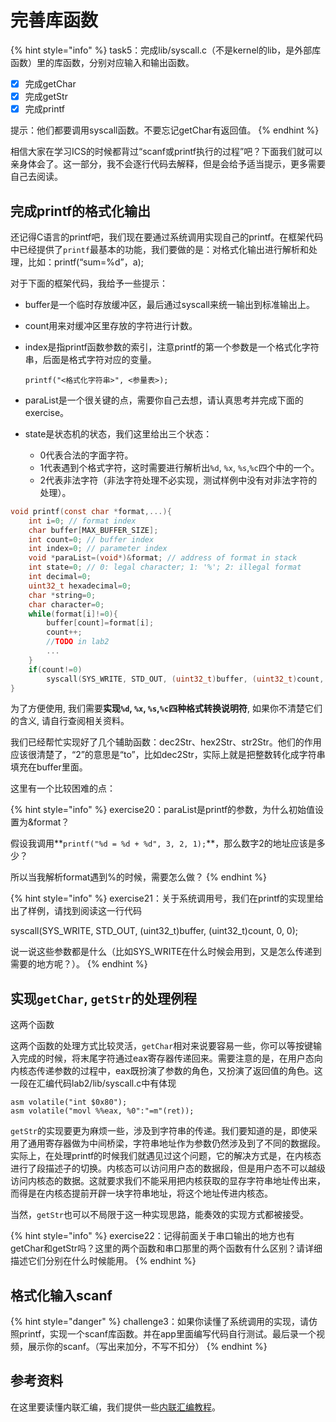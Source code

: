 # 完善库函数

{% hint style="info" %}
task5：完成lib/syscall.c（不是kernel的lib，是外部库函数）里的库函数，分别对应输入和输出函数。

* [x] 完成getChar
* [x] 完成getStr
* [x] 完成printf

提示：他们都要调用syscall函数。不要忘记getChar有返回值。
{% endhint %}

相信大家在学习ICS的时候都背过“scanf或printf执行的过程”吧？下面我们就可以亲身体会了。这一部分，我不会逐行代码去解释，但是会给予适当提示，更多需要自己去阅读。

## 完成printf的格式化输出

还记得C语言的printf吧，我们现在要通过系统调用实现自己的printf。在框架代码中已经提供了`printf`最基本的功能，我们要做的是：对格式化输出进行解析和处理，比如：printf(“sum=%d”，a);

对于下面的框架代码，我给予一些提示：

* buffer是一个临时存放缓冲区，最后通过syscall来统一输出到标准输出上。
* count用来对缓冲区里存放的字符进行计数。
*   index是指printf函数参数的索引，注意printf的第一个参数是一个格式化字符串，后面是格式字符对应的变量。

    ```
    printf("<格式化字符串>", <参量表>);
    ```
* paraList是一个很关键的点，需要你自己去想，请认真思考并完成下面的exercise。
* state是状态机的状态，我们这里给出三个状态：
  * 0代表合法的字面字符。
  * 1代表遇到个格式字符，这时需要进行解析出`%d`, `%x`, `%s`,`%c`四个中的一个。
  * 2代表非法字符（非法字符处理不必实现，测试样例中没有对非法字符的处理）。

```c
void printf(const char *format,...){
	int i=0; // format index
	char buffer[MAX_BUFFER_SIZE];
	int count=0; // buffer index
	int index=0; // parameter index
	void *paraList=(void*)&format; // address of format in stack
	int state=0; // 0: legal character; 1: '%'; 2: illegal format
	int decimal=0;
	uint32_t hexadecimal=0;
	char *string=0;
	char character=0;
	while(format[i]!=0){
		buffer[count]=format[i];
		count++;
		//TODO in lab2
		...
	}
	if(count!=0)
		syscall(SYS_WRITE, STD_OUT, (uint32_t)buffer, (uint32_t)count, 0, 0);
}
```

为了方便使用, 我们需要**实现`%d`, `%x`, `%s`,`%c`四种格式转换说明符**, 如果你不清楚它们的含义, 请自行查阅相关资料。

我们已经帮忙实现好了几个辅助函数：dec2Str、hex2Str、str2Str。他们的作用应该很清楚了，“2”的意思是“to”，比如dec2Str，实际上就是把整数转化成字符串填充在buffer里面。

这里有一个比较困难的点：

{% hint style="info" %}
exercise20：paraList是printf的参数，为什么初始值设置为\&format？

假设我调用**`printf("%d = %d + %d", 3, 2, 1);`**，那么数字2的地址应该是多少？

所以当我解析format遇到%的时候，需要怎么做？
{% endhint %}

{% hint style="info" %}
exercise21：关于系统调用号，我们在printf的实现里给出了样例，请找到阅读这一行代码

syscall(SYS\_WRITE, STD\_OUT, (uint32\_t)buffer, (uint32\_t)count, 0, 0);

说一说这些参数都是什么（比如SYS\_WRITE在什么时候会用到，又是怎么传递到需要的地方呢？）。
{% endhint %}

## 实现`getChar`, `getStr`的处理例程 <a href="#44-e5-ae-9e-e7-8e-b0getchar-getstr-e7-9a-84-e5-a4-84-e7-90-86-e4-be-8b-e7-a8-8b" id="44-e5-ae-9e-e7-8e-b0getchar-getstr-e7-9a-84-e5-a4-84-e7-90-86-e4-be-8b-e7-a8-8b"></a>

这两个函数

这两个函数的处理方式比较灵活，`getChar`相对来说要容易一些，你可以等按键输入完成的时候，将末尾字符通过eax寄存器传递回来。需要注意的是，在用户态向内核态传递参数的过程中，eax既扮演了参数的角色，又扮演了返回值的角色。这一段在汇编代码lab2/lib/syscall.c中有体现

```
asm volatile("int $0x80");
asm volatile("movl %%eax, %0":"=m"(ret));
```

`getStr`的实现要更为麻烦一些，涉及到字符串的传递。我们要知道的是，即使采用了通用寄存器做为中间桥梁，字符串地址作为参数仍然涉及到了不同的数据段。实际上，在处理printf的时候我们就遇见过这个问题，它的解决方式是，在内核态进行了段描述子的切换。内核态可以访问用户态的数据段，但是用户态不可以越级访问内核态的数据。这就要求我们不能采用把内核获取的显存字符串地址传出来，而得是在内核态提前开辟一块字符串地址，将这个地址传进内核态。

当然，`getStr`也可以不局限于这一种实现思路，能奏效的实现方式都被接受。

{% hint style="info" %}
exercise22：记得前面关于串口输出的地方也有getChar和getStr吗？这里的两个函数和串口那里的两个函数有什么区别？请详细描述它们分别在什么时候能用。
{% endhint %}

## 格式化输入scanf

{% hint style="danger" %}
challenge3：如果你读懂了系统调用的实现，请仿照printf，实现一个scanf库函数。并在app里面编写代码自行测试。最后录一个视频，展示你的scanf。（写出来加分，不写不扣分）
{% endhint %}

## 参考资料

在这里要读懂内联汇编，我们提供一些[内联汇编教程](https://blog.csdn.net/lyndon\_li/article/details/118471845)。
